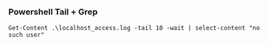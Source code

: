 ### Powershell Tail + Grep

```
Get-Content .\localhost_access.log -tail 10 -wait | select-content "no such user"
````
